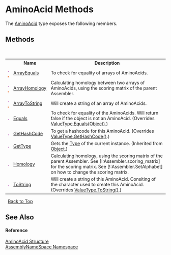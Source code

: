 # AminoAcid Methods
 

The <a href="906567b4-adec-2d74-6183-8174a5b7ae4d">AminoAcid</a> type exposes the following members.


## Methods
&nbsp;<table><tr><th></th><th>Name</th><th>Description</th></tr><tr><td>![Public method](media/pubmethod.gif "Public method")![Static member](media/static.gif "Static member")</td><td><a href="4917aa95-2cb4-cbbf-6e93-867792ee804c">ArrayEquals</a></td><td>
To check for equality of arrays of AminoAcids.</td></tr><tr><td>![Public method](media/pubmethod.gif "Public method")![Static member](media/static.gif "Static member")</td><td><a href="5f993621-2515-0d50-b09e-580a6766c806">ArrayHomology</a></td><td>
Calculating homology between two arrays of AminoAcids, using the scoring matrix of the parent Assembler.</td></tr><tr><td>![Public method](media/pubmethod.gif "Public method")![Static member](media/static.gif "Static member")</td><td><a href="e4d81a03-c073-8003-fe38-688dbafaf043">ArrayToString</a></td><td>
Will create a string of an array of AminoAcids.</td></tr><tr><td>![Public method](media/pubmethod.gif "Public method")</td><td><a href="482487e2-b047-a19d-dcf3-942ccbb9da2b">Equals</a></td><td>
To check for equality of the AminoAcids. Will return false if the object is not an AminoAcid.
 (Overrides <a href="http://msdn2.microsoft.com/en-us/library/2dts52z7" target="_blank">ValueType.Equals(Object)</a>.)</td></tr><tr><td>![Public method](media/pubmethod.gif "Public method")</td><td><a href="4f65f111-3f94-7de4-5318-c8c920ed1739">GetHashCode</a></td><td>
To get a hashcode for this AminoAcid.
 (Overrides <a href="http://msdn2.microsoft.com/en-us/library/y3509fc2" target="_blank">ValueType.GetHashCode()</a>.)</td></tr><tr><td>![Public method](media/pubmethod.gif "Public method")</td><td><a href="http://msdn2.microsoft.com/en-us/library/dfwy45w9" target="_blank">GetType</a></td><td>
Gets the <a href="http://msdn2.microsoft.com/en-us/library/42892f65" target="_blank">Type</a> of the current instance.
 (Inherited from <a href="http://msdn2.microsoft.com/en-us/library/e5kfa45b" target="_blank">Object</a>.)</td></tr><tr><td>![Public method](media/pubmethod.gif "Public method")</td><td><a href="4fafe6bf-caa2-0f43-aeaa-cd58eb2a9581">Homology</a></td><td>
Calculating homology, using the scoring matrix of the parent Assembler. See [!:Assembler.scoring_matrix] for the scoring matrix. See [!:Assembler.SetAlphabet] on how to change the scoring matrix.</td></tr><tr><td>![Public method](media/pubmethod.gif "Public method")</td><td><a href="ec6a6d19-43ee-219c-8d66-5856ab9f8bbd">ToString</a></td><td>
Will create a string of this AminoAcid. Consiting of the character used to create this AminoAcid.
 (Overrides <a href="http://msdn2.microsoft.com/en-us/library/wb77sz3h" target="_blank">ValueType.ToString()</a>.)</td></tr></table>&nbsp;
<a href="#aminoacid-methods">Back to Top</a>

## See Also


#### Reference
<a href="906567b4-adec-2d74-6183-8174a5b7ae4d">AminoAcid Structure</a><br /><a href="6bcc80ef-5cfd-db5f-1eb2-7297d1c16397">AssemblyNameSpace Namespace</a><br />